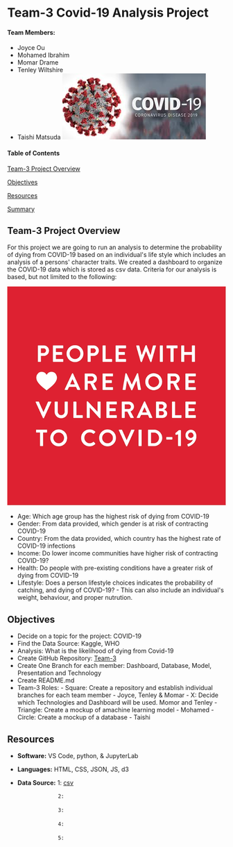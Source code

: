 # Team-3 Covid-19 Analysis Project
#### Team Members:
* Joyce Ou
* Mohamed Ibrahim
* Momar Drame
* Tenley Wiltshire
* Taishi Matsuda
![header_pic](/covid.png)
 
#### Table of Contents  

[Team-3 Project Overview](#project-overview)

[Objectives](#objectives) 

[Resources](#resources)  
 
[Summary](#summary)  

## Team-3 Project Overview  
For this project we are going to run an analysis to determine the probability of dying from COVID-19 based on an individual's life style which includes an analysis of a persons' character traits. We created a dashboard to organize the COVID-19 data which is stored as csv data. Criteria for our analysis is based, but not limited to the following:

![](/WHF.gif)  

- Age: Which age group has the highest risk of dying from COVID-19
- Gender: From data provided, which gender is at risk of contracting COVID-19
- Country: From the data provided, which country has the highest rate of COVID-19 infections
- Income: Do lower income communities have higher risk of contracting COVID-19?
- Health: Do people with pre-existing conditions have a greater risk of dying from COVID-19
- Lifestyle: Does a person lifestyle choices indicates the probability of catching, and dying of COVID-19?
             - This can also include an individual's weight, behaviour, and proper nutrution.

## Objectives 
- Decide on a topic for the project: COVID-19
- Find the Data Source: Kaggle, WHO
- Analysis: What is the likelihood of dying from Covid-19
- Create GitHub Repository: [Team-3](https://github.com/tenley8/Team-3)
- Create One Branch for each member: Dashboard, Database, Model, Presentation and Technology
- Create README.md
- Team-3 Roles: 
         - Square: Create a repository and establish individual branches for each team member - Joyce, Tenley & Momar
         - X: Decide which Technologies and Dashboard will be used. Momor and Tenley
         - Triangle: Create a mockup of amachine learning model - Mohamed
         - Circle: Create a mockup of a database - Taishi
         
## Resources
- **Software:** VS Code, python, & JupyterLab  
- **Languages:** HTML, CSS, JSON, JS, d3  
- **Data Source:** 1: [csv](https://www.kaggle.com/imdevskp/corona-virus-report/data?select=covid_19_clean_complete.csv)
                   
                   2:
                   
                   3:
                   
                   4:
                   
                   5:
